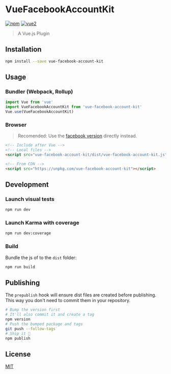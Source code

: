 # VueFacebookAccountKit

[![npm](https://img.shields.io/npm/v/vue-facebook-account-kit.svg)](https://www.npmjs.com/package/vue-facebook-account-kit) [![vue2](https://img.shields.io/badge/vue-2.x-brightgreen.svg)](https://vuejs.org/)

> A Vue.js Plugin

## Installation

```bash
npm install --save vue-facebook-account-kit
```

## Usage

### Bundler (Webpack, Rollup)

```js
import Vue from 'vue'
import VueFacebookAccountKit from 'vue-facebook-account-kit'
Vue.use(VueFacebookAccountKit)
```

### Browser
> Recomended: Use the [facebook version](https://developers.facebook.com/docs/accountkit/webjs) directly instead. 
```html
<!-- Include after Vue -->
<!-- Local files -->
<script src="vue-facebook-account-kit/dist/vue-facebook-account-kit.js"></script>

<!-- From CDN -->
<script src="https://unpkg.com/vue-facebook-account-kit"></script>
```

## Development

### Launch visual tests

```bash
npm run dev
```

### Launch Karma with coverage

```bash
npm run dev:coverage
```

### Build

Bundle the js of to the `dist` folder:

```bash
npm run build
```


## Publishing

The `prepublish` hook will ensure dist files are created before publishing. This
way you don't need to commit them in your repository.

```bash
# Bump the version first
# It'll also commit it and create a tag
npm version
# Push the bumped package and tags
git push --follow-tags
# Ship it 🚀
npm publish
```

## License

[MIT](http://opensource.org/licenses/MIT)
